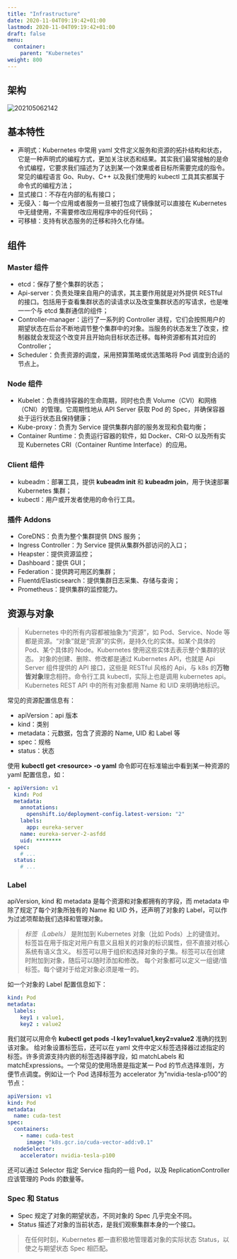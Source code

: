 ```yaml
---
title: "Infrastructure"
date: 2020-11-04T09:19:42+01:00
lastmod: 2020-11-04T09:19:42+01:00
draft: false
menu:
  container:
    parent: "Kubernetes"
weight: 800
---
```


## 架构

![202105062142](https://cdn.jsdelivr.net/gh/koktlzz/ImgBed@master/202105062142.jpeg)

## 基本特性

- 声明式：Kubernetes 中常用 yaml 文件定义服务和资源的拓扑结构和状态，它是一种声明式的编程方式，更加关注状态和结果。其实我们最常接触的是命令式编程，它要求我们描述为了达到某一个效果或者目标所需要完成的指令。常见的编程语言 Go、Ruby、C++ 以及我们使用的 kubectl 工具其实都属于命令式的编程方法；
- 显式接口：不存在内部的私有接口；
- 无侵入：每一个应用或者服务一旦被打包成了镜像就可以直接在 Kubernetes 中无缝使用，不需要修改应用程序中的任何代码；
- 可移植：支持有状态服务的迁移和持久化存储。

## 组件

### Master 组件

- etcd：保存了整个集群的状态；
- Api-server：负责处理来自用户的请求，其主要作用就是对外提供 RESTful 的接口。包括用于查看集群状态的读请求以及改变集群状态的写请求，也是唯一一个与 etcd 集群通信的组件；
- Controller-manager：运行了一系列的 Controller 进程，它们会按照用户的期望状态在后台不断地调节整个集群中的对象。当服务的状态发生了改变，控制器就会发现这个改变并且开始向目标状态迁移。每种资源都有其对应的 Controller；
- Scheduler：负责资源的调度，采用预算策略或优选策略将 Pod 调度到合适的节点上。

### Node 组件

- Kubelet：负责维持容器的生命周期，同时也负责 Volume（CVI）和网络（CNI）的管理。它周期性地从 API Server 获取 Pod 的 Spec，并确保容器处于运行状态且保持健康；
- Kube-proxy：负责为 Service 提供集群内部的服务发现和负载均衡；
- Container Runtime：负责运行容器的软件，如 Docker、CRI-O 以及所有实现 Kubernetes CRI（Container Runtime Interface）的应用。

### Client 组件

- kubeadm：部署工具，提供 **kubeadm init** 和 **kubeadm join**，用于快速部署 Kubernetes 集群；
- kubectl：用户或开发者使用的命令行工具。

### 插件 Addons

- CoreDNS：负责为整个集群提供 DNS 服务；
- Ingress Controller：为 Service 提供从集群外部访问的入口；
- Heapster：提供资源监控；
- Dashboard：提供 GUI；
- Federation：提供跨可用区的集群；
- Fluentd/Elasticsearch：提供集群日志采集、存储与查询；
- Prometheus：提供集群的监控能力。

## 资源与对象

> Kubernetes 中的所有内容都被抽象为“资源”，如 Pod、Service、Node 等都是资源。“对象”就是“资源”的实例，是持久化的实体。如某个具体的 Pod、某个具体的 Node。Kubernetes 使用这些实体去表示整个集群的状态。
> 对象的创建、删除、修改都是通过 Kubernetes API，也就是 Api Server 组件提供的 API 接口，这些是 RESTful 风格的 Api，与 k8s 的**万物皆对象**理念相符。命令行工具 kubectl，实际上也是调用 kubernetes api。
> Kubernetes REST API 中的所有对象都用 Name 和 UID 来明确地标识。

常见的资源配置信息有：

- apiVersion：api 版本
- kind：类别
- metadata：元数据，包含了资源的 Name, UID 和 Label 等
- spec：规格
- status：状态

使用 **kubectl get \<resource\> -o yaml** 命令即可在标准输出中看到某一种资源的 yaml 配置信息，如：

```yaml
- apiVersion: v1
  kind: Pod
  metadata:
    annotations:
      openshift.io/deployment-config.latest-version: "2"
    labels:
      app: eureka-server
    name: eureka-server-2-asfdd
    uid: ********
  spec:
    # ...
  status:
    # ...
```

### Label

apiVersion, kind 和 metadata 是每个资源和对象都拥有的字段，而 metadata 中除了规定了每个对象所独有的 Name 和 UID 外，还声明了对象的 Label，可以作为过滤项帮助我们选择和管理对象。

> *标签（Labels）* 是附加到 Kubernetes 对象（比如 Pods）上的键值对。 标签旨在用于指定对用户有意义且相关的对象的标识属性，但不直接对核心系统有语义含义。 标签可以用于组织和选择对象的子集。标签可以在创建时附加到对象，随后可以随时添加和修改。 每个对象都可以定义一组键/值标签。每个键对于给定对象必须是唯一的。

如一个对象的 Label 配置信息如下：

```yaml
kind: Pod 
metadata: 
  labels: 
    key1 : value1,
    key2 : value2
```

我们就可以用命令 **kubectl get pods -l key1=value1,key2=value2** 准确的找到该对象。
给对象设置标签后，还可以在 yaml 文件中定义标签选择器过滤指定的标签。许多资源支持内嵌的标签选择器字段，如 matchLabels 和 matchExpressions。一个常见的使用场景是指定某一 Pod 的节点选择准则，方便节点调度。例如让一个 Pod 选择标签为 accelerator 为"nvidia-tesla-p100"的节点：

```yaml
apiVersion: v1
kind: Pod
metadata:
  name: cuda-test
spec:
  containers:
    - name: cuda-test
      image: "k8s.gcr.io/cuda-vector-add:v0.1"
  nodeSelector:
    accelerator: nvidia-tesla-p100
```

还可以通过 Selector 指定 Service 指向的一组 Pod，以及 ReplicationController 应该管理的 Pods 的数量等。

### Spec 和 Status

- Spec 规定了对象的期望状态，不同对象的 Spec 几乎完全不同。
- Status 描述了对象的当前状态，是我们观察集群本身的一个接口。

> 在任何时刻，Kubernetes 都一直积极地管理着对象的实际状态 Status，以使之与期望状态 Spec 相匹配。
